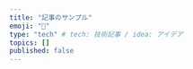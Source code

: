 ```yaml
---
title: "記事のサンプル"
emoji: "🎃"
type: "tech" # tech: 技術記事 / idea: アイデア
topics: []
published: false
---
```

